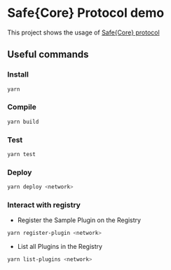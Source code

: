 # Safe{Core} Protocol demo

This project shows the usage of [Safe{Core} protocol](https://github.com/5afe/safe-core-protocol)

## Useful commands

### Install

```bash
yarn
```

### Compile

```bash
yarn build
```

### Test

```bash
yarn test
```

### Deploy

```bash
yarn deploy <network>
```

### Interact with registry

- Register the Sample Plugin on the Registry
```bash
yarn register-plugin <network>
```

- List all Plugins in the Registry
```bash
yarn list-plugins <network>
```